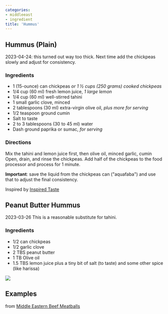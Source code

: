 ```yaml
---
categories:
- middleeast
- ingredient
title: 'Hummus'
---
```


## Hummus (Plain)

2023-04-24: this turned out way too thick. Next time add the chickpeas slowly and adjust for consistency.

### Ingredients

- 1 (15-ounce) can chickpeas  *or 1 ½ cups (250 grams) cooked chickpeas*
- 1/4 cup (60 ml) fresh lemon juice,  *1 large lemon*
- 1/4 cup (60 ml) well-stirred tahini 
- 1 small garlic clove, minced
- 2 tablespoons (30 ml) extra-virgin olive oil,  *plus more for serving*
- 1/2 teaspoon ground cumin
- Salt to taste
- 2 to 3 tablespoons (30 to 45 ml) water
- Dash ground paprika or sumac,  *for serving*

### Directions

Mix the tahini and lemon juice first, then olive oil, minced garlic, cumin
Open, drain, and rinse the chickpeas. Add half of the chickpeas to the food processor and process for 1 minute.

**Important**: save the liquid from the chickpeas can ("aquafaba") and use that to adjust the final consistency.

Inspired by [Inspired Taste](https://www.inspiredtaste.net/15938/easy-and-smooth-hummus-recipe/)


## Peanut Butter Hummus

2023-03-26
This is a reasonable substitute for tahini.

### Ingredients
- 1/2 can chickpeas
- 1/2 garlic clove
- 2 TBS peanut butter
- 1 TB Olive oil
- 1.5 TBS lemon juice
    plus a tiny bit of salt (to taste) and some other spice (like harissa)

![](https://sat02pap004files.storage.live.com/y4m1f12unVoBW9skvyYi4aiOfjgJq0k4G9MHha7n_xD1jRnjzGEdPv1RGQyXoDPvNPC4NS34UxELvoG3dLrlR5T8xdBv0gq91VESr7lVfkNB92vZdssC0gU0k_qj0PePFYLZT577AMuB-gWVYcocOGnAekDlINFR1op0xDUxph-7gIPNLegs2a38zVVe0Z3fKSf?width=660&height=495&cropmode=none?no.jpg)


## Examples

from [Middle Eastern Beef Meatballs](Middle%20Eastern%20Beef%20Meatballs.md)